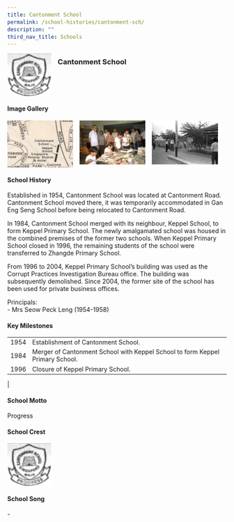 ```yaml
---
title: Cantonment School
permalink: /school-histories/cantonment-sch/
description: ""
third_nav_title: Schools
---
```

<img src="/images/cantonmentsch1.png" style="width:20%;margin-right:15px;" align = "left">

### **Cantonment School**

<br clear="left">

#### **Image Gallery**

<p><a href="https://staging.d1yxymztqoj7qn.amplifyapp.com/images/cantonmentsch2.png">  
<img src="/images/cantonmentsch2.png" style="width:30%;margin-right:15px;" align = "left">
</a></p>

<p><a href="https://staging.d1yxymztqoj7qn.amplifyapp.com/images/cantonmentsch3.jpg">  
<img src="/images/cantonmentsch3.jpg" style="width:30%;margin-right:15px;" align = "left">
</a></p>

<p><a href="https://staging.d1yxymztqoj7qn.amplifyapp.com/images/cantonmentsch4.jpg">  
<img src="/images/cantonmentsch4.jpg" style="width:30%;margin-right:15px;" align = "left">
</a></p>

<br clear="left">

#### **School History**
Established in 1954, Cantonment School was located at Cantonment Road. Cantonment School moved there, it was temporarily accommodated in Gan Eng Seng School before being relocated to Cantonment Road.  
  
In 1984, Cantonment School merged with its neighbour, Keppel School, to form Keppel Primary School. The newly amalgamated school was housed in the combined premises of the former two schools. When Keppel Primary School closed in 1996, the remaining students of the school were transferred to Zhangde Primary School.   
  
From 1996 to 2004, Keppel Primary School’s building was used as the Corrupt Practices Investigation Bureau office. The building was subsequently demolished. Since 2004, the former site of the school has been used for private business offices.

Principals:<br>
\- Mrs Seow Peck Leng (1954-1958)

#### **Key Milestones**

|  |  |
|:---:|---|
| 1954 | Establishment of Cantonment School. |
| 1984 | Merger of Cantonment School with Keppel School to form Keppel Primary School. |
| 1996 | Closure of Keppel Primary School. |
|

#### **School Motto**
Progress

#### **School Crest**
<img src="/images/cantonmentsch1.png" style="width:20%;margin-right:15px;" align = "left">

<br clear="left">

#### **School Song**
\-